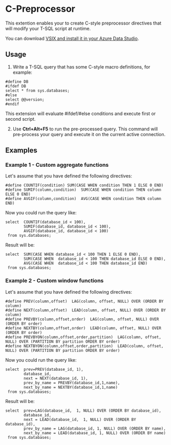 # C-Preprocessor
This extention enables your to create C-style preprocessor directives that will modify your T-SQL script at runtime.

You can download [VSIX and install it in your Azure Data Studio](c-preprocesor-0.1.1.vsix).

## Usage
1. Write a T-SQL query that has some C-style macro definitions, for example:

```
#define DB
#ifdef DB
select * from sys.databases;
#else
select @@version;
#endif
```

This extension will evaluate #ifdef/#else conditions and execute first or second script.

2. Use **Ctrl+Alt+F5** to run the pre-processed query. This command will pre-process your query and execute it on the current active connection.

## Examples

### Example 1 - Custom aggregate functions

Let's assume that you have defined the following directives:
```
#define COUNTIF(condition) SUM(CASE WHEN condition THEN 1 ELSE 0 END)
#define SUMIF(column,condition)  SUM(CASE WHEN condition THEN column ELSE 0 END)
#define AVGIF(column,condition)  AVG(CASE WHEN condition THEN column END)
```

Now you could run the query like:
```
select  COUNTIF(database_id < 100),
        SUMIF(database_id, database_id < 100),
        AVGIF(database_id, database_id < 100)
 from sys.databases;

```
Result will be:

```
select  SUM(CASE WHEN database_id < 100 THEN 1 ELSE 0 END),
        SUM(CASE WHEN  database_id < 100 THEN database_id ELSE 0 END),
        AVG(CASE WHEN  database_id < 100 THEN database_id END)
 from sys.databases;
```

### Example 2 - Custom window functions

Let's assume that you have defined the following directives:
```
#define PREV(column,offset)  LAG(column, offset, NULL) OVER (ORDER BY column) 
#define NEXT(column,offset)  LEAD(column, offset, NULL) OVER (ORDER BY column) 
#define PREVBY(column,offset,order)  LAG(column, offset, NULL) OVER (ORDER BY order) 
#define NEXTBY(column,offset,order)  LEAD(column, offset, NULL) OVER (ORDER BY order) 
#define PREVBYON(column,offset,order,partition)  LAG(column, offset, NULL) OVER (PARTITION BY partition ORDER BY order) 
#define NEXTBYON(column,offset,order,partition)  LEAD(column, offset, NULL) OVER (PARTITION BY partition ORDER BY order) 
```

Now you could run the query like:
```
select  prev=PREV(database_id, 1),
        database_id,
        next = NEXT(database_id, 1),
        prev_by_name = PREVBY(database_id,1,name),
        next_by_name = NEXTBY(database_id,1,name)
 from sys.databases;
```

Result will be:
```
select  prev=LAG(database_id,  1, NULL) OVER (ORDER BY database_id),
        database_id,
        next = LEAD(database_id,  1, NULL) OVER (ORDER BY database_id),
        prev_by_name = LAG(database_id, 1, NULL) OVER (ORDER BY name),
        next_by_name = LEAD(database_id, 1, NULL) OVER (ORDER BY name)
 from sys.databases;
```